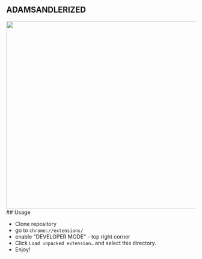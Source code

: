 ## ADAMSANDLERIZED

<img src="https://media.giphy.com/media/UqRokjXyXNWseJHI1m/giphy.gif" width="700" height="500">
## Usage

- Clone repository
- go to `chrome://extensions/`
- enable "DEVELOPER MODE" - top right corner
- Click `Load unpacked extension…` and select this directory.
- Enjoy!
